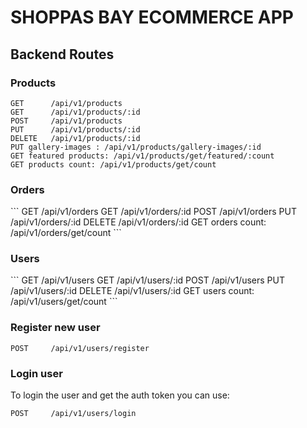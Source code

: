 <h1>SHOPPAS BAY ECOMMERCE APP</h1>
<h2>Backend Routes</h2>
<h3>Products</h3>

```
GET      /api/v1/products 
GET      /api/v1/products/:id
POST     /api/v1/products
PUT      /api/v1/products/:id
DELETE   /api/v1/products/:id
PUT gallery-images : /api/v1/products/gallery-images/:id
GET featured products: /api/v1/products/get/featured/:count
GET products count: /api/v1/products/get/count
```

<h3>Orders</h3>
```
GET      /api/v1/orders
GET      /api/v1/orders/:id
POST     /api/v1/orders
PUT      /api/v1/orders/:id
DELETE   /api/v1/orders/:id
GET orders count: /api/v1/orders/get/count
```

<h3>Users</h3>
```
GET      /api/v1/users
GET      /api/v1/users/:id
POST     /api/v1/users
PUT      /api/v1/users/:id
DELETE   /api/v1/users/:id
GET users count: /api/v1/users/get/count
```

<h3>Register new user</h3>

```
POST     /api/v1/users/register
```

<h3>Login user</h3>
To login the user and get the auth token you can use:

```
POST     /api/v1/users/login
```
